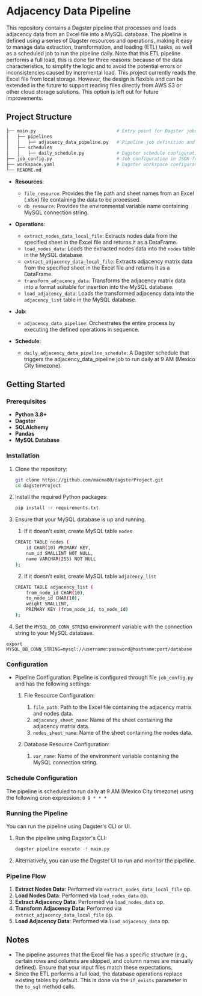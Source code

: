# Adjacency Data Pipeline

This repository contains a Dagster pipeline that processes and loads adjacency data from an Excel file into a MySQL database.
The pipeline is defined using a series of Dagster resources and operations, making it easy to manage data extraction, transformation, and loading (ETL) tasks, as well as a scheduled job to run the pipeline daily. Note that this ETL pipeline performs a full load, this is done for three reasons: because of the data characteristics, to simplify the logic and to avoid the potential errors or inconsistencies caused by incremental load. This project currently reads the Excel file from local storage. However, the design is flexible and can be extended in the future to support reading files directly from AWS S3 or other cloud storage solutions. This option is left out for future improvements. 


## Project Structure

```bash
├── main.py                              # Entry point for Dagster jobs and schedules  
│   ├── pipelines                        
│   │   ├── adjacency_data_pipeline.py   # Pipeline job definition and operations
│   ├── schedules
│   │   ├── daily_schedule.py            # Dagster schedule configuration
├── job_config.py                        # Job configuration in JSON format
├── workspace.yaml                       # Dagster workspace configuration
└── README.md
```

- **Resources**:
  - `file_resource`: Provides the file path and sheet names from an Excel (.xlsx) file containing the data to be processed.
  - `db_resource`: Provides the environmental variable name containing MySQL connection string. 

- **Operations**:
  - `extract_nodes_data_local_file`: Extracts nodes data from the specified sheet in the Excel file and returns it as a DataFrame.
  - `load_nodes_data`: Loads the extracted nodes data into the `nodes` table in the MySQL database.
  - `extract_adjacency_data_local_file`: Extracts adjacency matrix data from the specified sheet in the Excel file and returns it as a DataFrame.
  - `transform_adjacency_data`: Transforms the adjacency matrix data into a format suitable for insertion into the MySQL database.
  - `load_adjacency_data`: Loads the transformed adjacency data into the `adjacency_list` table in the MySQL database.

- **Job**:
  - `adjacency_data_pipeline`: Orchestrates the entire process by executing the defined operations in sequence.

- **Schedule**:
  - `daily_adjacency_data_pipeline_schedule`: A Dagster schedule that triggers the adjacency_data_pipeline job to run daily at 9 AM (Mexico City timezone).

## Getting Started

### Prerequisites

- **Python 3.8+**
- **Dagster**
- **SQLAlchemy**
- **Pandas**
- **MySQL Database**

### Installation

1. Clone the repository:
    ```bash
    git clone https://github.com/macma80/dagsterProject.git
    cd dagsterProject
    ```

2. Install the required Python packages: 
    ```bash
    pip install -r requirements.txt
    ```

3. Ensure that your MySQL database is up and running. 
   1. If it doesn't exist, create MySQL table `nodes`
    ```bash
    CREATE TABLE nodes (
        id CHAR(10) PRIMARY KEY,
        num_id SMALLINT NOT NULL, 
        name VARCHAR(255) NOT NULL
    );
    ```

   2. If it doesn't exist, create MySQL table `adjacency_list`

    ```bash
    CREATE TABLE adjacency_list (
        from_node_id CHAR(10),
        to_node_id CHAR(10),
        weight SMALLINT,
        PRIMARY KEY (from_node_id, to_node_id)
    );
    ```

4. Set the `MYSQL_DB_CONN_STRING` environment variable with the connection string to your MySQL database. 
```
export MYSQL_DB_CONN_STRING=mysql://username:password@hostname:port/database
```
### Configuration

- Pipeline Configuration. Pipeline is configured through file `job_config.py` and has the following settings:

    1. File Resource Configuration:
        1. `file_path`: Path to the Excel file containing the adjacency matrix and nodes data.
        2. `adjacency_sheet_name`: Name of the sheet containing the adjacency matrix data.
        3. `nodes_sheet_name`: Name of the sheet containing the nodes data.

    2. Database Resource Configuration:
        1. `var_name`: Name of the environment variable containing the MySQL connection string.

### Schedule Configuration
The pipeline is scheduled to run daily at 9 AM (Mexico City timezone) using the following cron expression:
`0 9 * * *`

### Running the Pipeline

You can run the pipeline using Dagster's CLI or UI.

1. Run the pipeline using Dagster's CLI:
    ```bash
    dagster pipeline execute -f main.py
    ```

2. Alternatively, you can use the Dagster UI to run and monitor the pipeline.

### Pipeline Flow

1. **Extract Nodes Data**: Performed via `extract_nodes_data_local_file` op.
2. **Load Nodes Data**: Performed via `load_nodes_data` op.
3. **Extract Adjacency Data**: Performed via `load_nodes_data` op.
4. **Transform Adjacency Data**: Performed via `extract_adjacency_data_local_file` op.
5. **Load Adjacency Data**: Performed via `load_adjacency_data` op.

## Notes

- The pipeline assumes that the Excel file has a specific structure (e.g., certain rows and columns are skipped, and column names are manually defined). Ensure that your input files match these expectations.
- Since the ETL performs a full load, the database operations replace existing tables by default. This is done via the `if_exists` parameter in the `to_sql` method calls.


